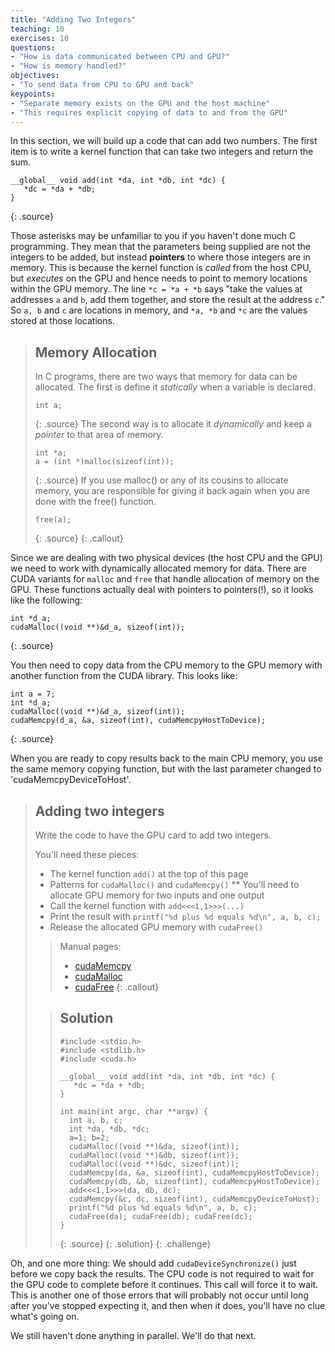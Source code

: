 ```yaml
---
title: "Adding Two Integers"
teaching: 10
exercises: 10
questions:
- "How is data communicated between CPU and GPU?"
- "How is memory handled?"
objectives:
- "To send data from CPU to GPU and back"
keypoints:
- "Separate memory exists on the GPU and the host machine"
- "This requires explicit copying of data to and from the GPU"
---
```


In this section, we will build up a code that can add two numbers. The first item is to write a kernel function that can take two integers and return the sum.

~~~
__global__ void add(int *da, int *db, int *dc) {
   *dc = *da + *db;
}
~~~
{: .source}

Those asterisks may be unfamiliar to you if you haven't done much C programming. They mean that the parameters being supplied are not the integers to be added, but instead **pointers** to where those integers are in memory. This is because the kernel function is *called* from the host CPU, but *executes* on the GPU and hence needs to point to memory locations within the GPU memory.  The line `*c = *a + *b` says "take the values at addresses `a` and `b`, add them together, and store the result at the address `c`."  So `a, b` and `c` are locations in memory, and `*a, *b` and `*c` are the values stored at those locations.

> ## Memory Allocation
> In C programs, there are two ways that memory for data can be allocated. The first is define it *statically* when a variable is declared.
> ~~~
> int a;
> ~~~
> {: .source}
> The second way is to allocate it *dynamically* and keep a *pointer* to that area of memory.
> ~~~
> int *a;
> a = (int *)malloc(sizeof(int));
> ~~~
> {: .source}
> If you use malloc() or any of its cousins to allocate memory, you are responsible for giving it back again when you are done with the free() function.
> ~~~
> free(a);
> ~~~
> {: .source}
{: .callout}

Since we are dealing with two physical devices (the host CPU and the GPU) we need to work with dynamically allocated memory for data. There are CUDA variants for `malloc` and `free` that handle allocation of memory on the GPU. These functions actually deal with pointers to pointers(!), so it looks like the following:

~~~
int *d_a;
cudaMalloc((void **)&d_a, sizeof(int));
~~~
{: .source}

You then need to copy data from the CPU memory to the GPU memory with another function from the CUDA library. This looks like:

~~~
int a = 7;
int *d_a;
cudaMalloc((void **)&d_a, sizeof(int));
cudaMemcpy(d_a, &a, sizeof(int), cudaMemcpyHostToDevice);
~~~
{: .source}

When you are ready to copy results back to the main CPU memory, you use the same memory copying function, but with the last parameter changed to 'cudaMemcpyDeviceToHost'. 

> ## Adding two integers
> Write the code to have the GPU card to add two integers.
>
> You'll need these pieces:
> * The kernel function `add()` at the top of this page
> * Patterns for `cudaMalloc()` and `cudaMemcpy()`
> ** You'll need to allocate GPU memory for two inputs and one output
> * Call the kernel function with `add<<<1,1>>>(...)`
> * Print the result with `printf("%d plus %d equals %d\n", a, b, c);`
> * Release the allocated GPU memory with `cudaFree()`
>
> > Manual pages:
> >  * <a href="https://docs.nvidia.com/cuda/cuda-runtime-api/group__CUDART__MEMORY.html#group__CUDART__MEMORY_1gc263dbe6574220cc776b45438fc351e8">cudaMemcpy</a>
>  > * <a href="https://docs.nvidia.com/cuda/cuda-runtime-api/group__CUDART__MEMORY.html#group__CUDART__MEMORY_1g37d37965bfb4803b6d4e59ff26856356">cudaMalloc</a>
>  > * <a href="https://docs.nvidia.com/cuda/cuda-runtime-api/group__CUDART__MEMORY.html#group__CUDART__MEMORY_1ga042655cbbf3408f01061652a075e094">cudaFree</a>
> {: .callout}
>
> > ## Solution
> > ~~~
> > #include <stdio.h>
> > #include <stdlib.h>
> > #include <cuda.h>
> > 
> > __global__ void add(int *da, int *db, int *dc) {
> >    *dc = *da + *db;
> > }
> > 
> > int main(int argc, char **argv) {
> >   int a, b, c;
> >   int *da, *db, *dc;
> >   a=1; b=2;
> >   cudaMalloc((void **)&da, sizeof(int));
> >   cudaMalloc((void **)&db, sizeof(int));
> >   cudaMalloc((void **)&dc, sizeof(int));
> >   cudaMemcpy(da, &a, sizeof(int), cudaMemcpyHostToDevice);
> >   cudaMemcpy(db, &b, sizeof(int), cudaMemcpyHostToDevice);
> >   add<<<1,1>>>(da, db, dc);
> >   cudaMemcpy(&c, dc, sizeof(int), cudaMemcpyDeviceToHost);
> >   printf("%d plus %d equals %d\n", a, b, c);
> >   cudaFree(da); cudaFree(db); cudaFree(dc);
> > }
> > ~~~
> > {: .source}
> {: .solution}
{: .challenge}

Oh, and one more thing: We should add `cudaDeviceSynchronize()` just before we
copy back the results. The CPU code is not required to wait for the GPU code to
complete before it continues. This call will force it to wait. This is another
one of those errors that will probably not occur until long after you've
stopped expecting it, and then when it does, you'll have no clue what's going
on.

We still haven't done anything in parallel. We'll do that next.
